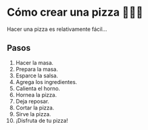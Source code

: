 # Cómo crear una pizza 🍕👨‍🍳

Hacer una pizza es relativamente fácil...

## Pasos
1. Hacer la masa.
2. Prepara la masa.
3. Esparce la salsa.
4. Agrega los ingredientes.
5. Calienta el horno.
6. Hornea la pizza.
7. Deja reposar.
8. Cortar la pizza.
9. Sirve la pizza.
10. ¡Disfruta de tu pizza! 
